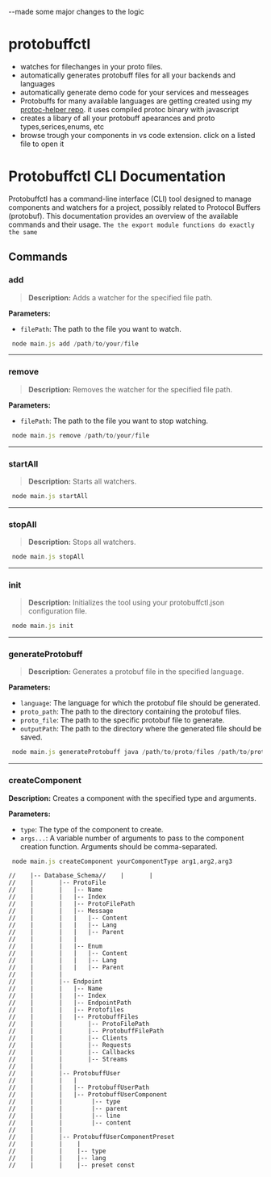 --made some major changes to the logic
# protobuffctl 
- watches for filechanges in your proto files.
- automatically generates protobuff files for all your backends and languages
- automatically generate demo code for your services and messeages
-  Protobuffs for many available languages are getting created using my <a href="https://github.com/ji-podhead/protoc-helper">protoc-helper repo</a>. it uses  compiled protoc binary with javascript
-  creates a libary of all your protobuff apearances and proto types,serices,enums, etc
-  browse trough your components in vs code extension. click on a listed file to open it
  
# Protobuffctl CLI Documentation
Protobuffctl has a command-line interface (CLI) tool designed to manage components and watchers for a project,   possibly related to Protocol Buffers (protobuf). This documentation provides an overview of the available commands and their usage. `The the export module functions do exactly the same`
## Commands
### add 
> **Description:** Adds a watcher for the specified file path.

**Parameters:**
- `filePath`: The path to the file you want to watch.
```javascript
 node main.js add /path/to/your/file
 ````
---
### remove 
> **Description:** Removes the watcher for the specified file path.

**Parameters:**
- `filePath`: The path to the file you want to stop watching.
```javascript
 node main.js remove /path/to/your/file
 ````
---
### startAll
> **Description:** Starts all watchers.
```javascript
 node main.js startAll
 ````
---
### stopAll
> **Description:** Stops all watchers.
```javascript
 node main.js stopAll
 ````
---
### init
> **Description:** Initializes the tool using your protobuffctl.json configuration file.
```javascript
 node main.js init
 ````
---
### generateProtobuff 
> **Description:** Generates a protobuf file in the specified language.

**Parameters:**
- `language`: The language for which the protobuf file should be generated.
- `proto_path`: The path to the directory containing the protobuf files.
- `proto_file`: The path to the specific protobuf file to generate.
- `outputPath`: The path to the directory where the generated file should be saved.
```javascript
 node main.js generateProtobuff java /path/to/proto/files /path/to/proto/file.proto /path/to/output
 ````
---
### createComponent
**Description:** Creates a component with the specified type and arguments.

**Parameters:**
- `type`: The type of the component to create.
- `args...`: A variable number of arguments to pass to the component creation function. Arguments should be comma-separated.
```javascript
 node main.js createComponent yourComponentType arg1,arg2,arg3
 ````
```
//    |-- Database_Schema//    |       |
//    |       |-- ProtoFile
//    |       |   |-- Name
//    |       |   |-- Index
//    |       |   |-- ProtoFilePath
//    |       |   |-- Message
//    |       |   |   |-- Content
//    |       |   |   |-- Lang
//    |       |   |   |-- Parent
//    |       |   |
//    |       |   |-- Enum
//    |       |   |   |-- Content
//    |       |   |   |-- Lang
//    |       |   |   |-- Parent
//    |       |
//    |       |-- Endpoint 
//    |       |   |-- Name
//    |       |   |-- Index
//    |       |   |-- EndpointPath
//    |       |   |-- Protofiles
//    |       |   |-- ProtobuffFiles
//    |       |       |-- ProtoFilePath
//    |       |       |-- ProtobuffFilePath
//    |       |       |-- Clients
//    |       |       |-- Requests
//    |       |       |-- Callbacks
//    |       |       |-- Streams
//    |       |
//    |       |-- ProtobuffUser
//    |       |   |
//    |       |   |-- ProtobuffUserPath
//    |       |   |-- ProtobuffUserComponent
//    |       |        |-- type
//    |       |        |-- parent
//    |       |        |-- line
//    |       |        |-- content
//    |       |
//    |       |-- ProtobuffUserComponentPreset
//    |       |    |
//    |       |    |-- type
//    |       |    |-- lang
//    |       |    |-- preset const 
```
